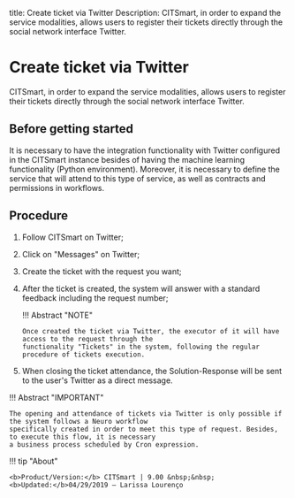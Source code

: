 title: Create ticket via Twitter
Description: CITSmart, in order to expand the service modalities, allows users to register their tickets directly through the social network interface Twitter.

# Create ticket via Twitter
CITSmart, in order to expand the service modalities, allows users to register their tickets directly through the social network interface Twitter.

Before getting started
----------------------

It is necessary to have the integration functionality with Twitter configured in the CITSmart instance besides of having the machine learning functionality (Python environment). Moreover, it is necessary to define the service that will attend to this type of service, as well as contracts and permissions in workflows. 

Procedure 
-------------

1.  Follow CITSmart on Twitter;

2.  Click on "Messages" on Twitter;

3.  Create the ticket with the request you want;

4.  After the ticket is created, the system will answer with a standard feedback including the request number;

    !!! Abstract "NOTE"
        
        Once created the ticket via Twitter, the executor of it will have access to the request through the 
        functionality "Tickets" in the system, following the regular procedure of tickets execution. 
        
5.  When closing the ticket attendance, the Solution-Response will be sent to the user's Twitter as a direct message.

!!! Abstract "IMPORTANT"

    The opening and attendance of tickets via Twitter is only possible if the system follows a Neuro workflow 
    specifically created in order to meet this type of request. Besides, to execute this flow, it is necessary 
    a business process scheduled by Cron expression.  

!!! tip "About"

    <b>Product/Version:</b> CITSmart | 9.00 &nbsp;&nbsp;
    <b>Updated:</b>04/29/2019 – Larissa Lourenço
